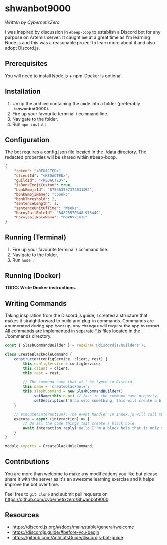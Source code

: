 # shwanbot9000
*Written by CybernetixZero*

I was inspired by discussion in `#beep-boop` to establish a Discord bot for any purpose on Artemis server. It caught me at a great time as I'm learning Node.js and this was a reasonable project to learn more about it and also adopt Discord.js.

## Prerequisites
You will need to install Node.js + npm. Docker is optional.

## Installation
1. Unzip the archive containing the code into a folder (preferably ./shwanbot9000).
2. Fire up your favourite terminal / command line.
3. Navigate to the folder.
4. Run `npm install`

## Configuration
The bot requires a config.json file located in the ./data directory. The redacted properties will be shared within #beep-boop.

```json
{
    "token": "<REDACTED>",
    "clientId": "<REDACTED>",
    "guildId": "<REDACTED>",
    "isBonkEmojiCustom": true,
    "bonkEmojiId": "875363537374031892",
    "bonkEmojiName": ":bonk:",
    "bonkThreshold": 2,
    "sentenceLength": 1,
    "sentenceUnitOfTime": "Weeks",
    "hornyJailRoleId": "848255708481978449",
    "hornyJailRoleName": "hORNY-jAIL"
}
```

## Running (Terminal)
1. Fire up your favourite terminal / command line.
2. Navigate to the folder.
3. Run `node .`

## Running (Docker)
**TODO: Write Docker instructions.**

## Writing Commands
Taking inspiration from the Discord.js guide, I created a structure that makes it straightforward to build and plug-in commands.
Commands are enumerated during app boot up, any changes will require the app to restart.
All commands are implemented in separate *.js files located in the ./commands directory.

```js
const { SlashCommandBuilder } = require('@discordjs/builders');

class CreateBlackHoleCommand {
    constructor(configService, client, rest) {
        this.configService = configService;
        this.client = client;
        this.rest = rest;

        // The command name that will be typed in Discord.
        this.name = 'createblackhole';
        this.slashCommand = new SlashCommandBuilder()
            .setName(this.name) // Pass in the command name property.
            .setDescription('Grab onto something, this will create a black hole.'), // Specify a description for the command.
    }

    // execute(interaction): The event handler in index.js will call this when your command gets invoked. It will pass in an interaction instance that contains all the context about the command.
    execute = async (interaction) => {
        // Do all the code things that create a black hole.
        await interaction.reply('Hello I''m a black hole that is only slightly denser than Donald Trump.');
    }
}

module.exports = CreateBlackHoleCommand;
```

## Contributions
You are more than welcome to make any modifications you like but please share it with the server as it's an awesome learning exercise and it helps improve the bot over time.

Feel free to `git clone` and submit pull requests on https://github.com/cybernetixzero/Shwanbot9000.

## Resources
- https://discord.js.org/#/docs/main/stable/general/welcome
- https://discordjs.guide/#before-you-begin
- https://github.com/AnIdiotsGuide/discordjs-bot-guide
